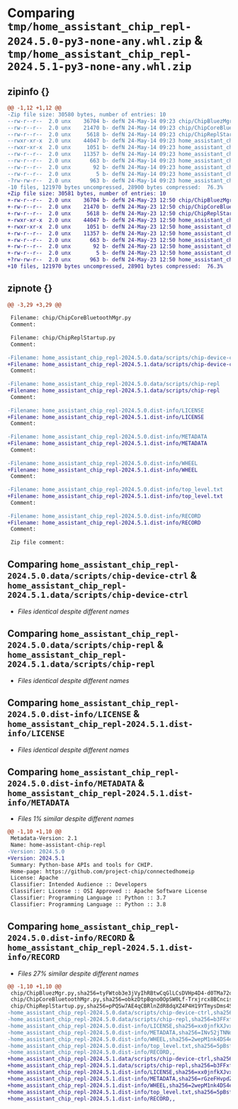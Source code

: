 # Comparing `tmp/home_assistant_chip_repl-2024.5.0-py3-none-any.whl.zip` & `tmp/home_assistant_chip_repl-2024.5.1-py3-none-any.whl.zip`

## zipinfo {}

```diff
@@ -1,12 +1,12 @@
-Zip file size: 30580 bytes, number of entries: 10
--rw-r--r--  2.0 unx    36704 b- defN 24-May-14 09:23 chip/ChipBluezMgr.py
--rw-r--r--  2.0 unx    21470 b- defN 24-May-14 09:23 chip/ChipCoreBluetoothMgr.py
--rw-r--r--  2.0 unx     5618 b- defN 24-May-14 09:23 chip/ChipReplStartup.py
--rwxr-xr-x  2.0 unx    44047 b- defN 24-May-14 09:23 home_assistant_chip_repl-2024.5.0.data/scripts/chip-device-ctrl
--rwxr-xr-x  2.0 unx     1051 b- defN 24-May-14 09:23 home_assistant_chip_repl-2024.5.0.data/scripts/chip-repl
--rw-r--r--  2.0 unx    11357 b- defN 24-May-14 09:23 home_assistant_chip_repl-2024.5.0.dist-info/LICENSE
--rw-r--r--  2.0 unx      663 b- defN 24-May-14 09:23 home_assistant_chip_repl-2024.5.0.dist-info/METADATA
--rw-r--r--  2.0 unx       92 b- defN 24-May-14 09:23 home_assistant_chip_repl-2024.5.0.dist-info/WHEEL
--rw-r--r--  2.0 unx        5 b- defN 24-May-14 09:23 home_assistant_chip_repl-2024.5.0.dist-info/top_level.txt
-?rw-rw-r--  2.0 unx      963 b- defN 24-May-14 09:23 home_assistant_chip_repl-2024.5.0.dist-info/RECORD
-10 files, 121970 bytes uncompressed, 28900 bytes compressed:  76.3%
+Zip file size: 30581 bytes, number of entries: 10
+-rw-r--r--  2.0 unx    36704 b- defN 24-May-23 12:50 chip/ChipBluezMgr.py
+-rw-r--r--  2.0 unx    21470 b- defN 24-May-23 12:50 chip/ChipCoreBluetoothMgr.py
+-rw-r--r--  2.0 unx     5618 b- defN 24-May-23 12:50 chip/ChipReplStartup.py
+-rwxr-xr-x  2.0 unx    44047 b- defN 24-May-23 12:50 home_assistant_chip_repl-2024.5.1.data/scripts/chip-device-ctrl
+-rwxr-xr-x  2.0 unx     1051 b- defN 24-May-23 12:50 home_assistant_chip_repl-2024.5.1.data/scripts/chip-repl
+-rw-r--r--  2.0 unx    11357 b- defN 24-May-23 12:50 home_assistant_chip_repl-2024.5.1.dist-info/LICENSE
+-rw-r--r--  2.0 unx      663 b- defN 24-May-23 12:50 home_assistant_chip_repl-2024.5.1.dist-info/METADATA
+-rw-r--r--  2.0 unx       92 b- defN 24-May-23 12:50 home_assistant_chip_repl-2024.5.1.dist-info/WHEEL
+-rw-r--r--  2.0 unx        5 b- defN 24-May-23 12:50 home_assistant_chip_repl-2024.5.1.dist-info/top_level.txt
+?rw-rw-r--  2.0 unx      963 b- defN 24-May-23 12:50 home_assistant_chip_repl-2024.5.1.dist-info/RECORD
+10 files, 121970 bytes uncompressed, 28901 bytes compressed:  76.3%
```

## zipnote {}

```diff
@@ -3,29 +3,29 @@
 
 Filename: chip/ChipCoreBluetoothMgr.py
 Comment: 
 
 Filename: chip/ChipReplStartup.py
 Comment: 
 
-Filename: home_assistant_chip_repl-2024.5.0.data/scripts/chip-device-ctrl
+Filename: home_assistant_chip_repl-2024.5.1.data/scripts/chip-device-ctrl
 Comment: 
 
-Filename: home_assistant_chip_repl-2024.5.0.data/scripts/chip-repl
+Filename: home_assistant_chip_repl-2024.5.1.data/scripts/chip-repl
 Comment: 
 
-Filename: home_assistant_chip_repl-2024.5.0.dist-info/LICENSE
+Filename: home_assistant_chip_repl-2024.5.1.dist-info/LICENSE
 Comment: 
 
-Filename: home_assistant_chip_repl-2024.5.0.dist-info/METADATA
+Filename: home_assistant_chip_repl-2024.5.1.dist-info/METADATA
 Comment: 
 
-Filename: home_assistant_chip_repl-2024.5.0.dist-info/WHEEL
+Filename: home_assistant_chip_repl-2024.5.1.dist-info/WHEEL
 Comment: 
 
-Filename: home_assistant_chip_repl-2024.5.0.dist-info/top_level.txt
+Filename: home_assistant_chip_repl-2024.5.1.dist-info/top_level.txt
 Comment: 
 
-Filename: home_assistant_chip_repl-2024.5.0.dist-info/RECORD
+Filename: home_assistant_chip_repl-2024.5.1.dist-info/RECORD
 Comment: 
 
 Zip file comment:
```

## Comparing `home_assistant_chip_repl-2024.5.0.data/scripts/chip-device-ctrl` & `home_assistant_chip_repl-2024.5.1.data/scripts/chip-device-ctrl`

 * *Files identical despite different names*

## Comparing `home_assistant_chip_repl-2024.5.0.data/scripts/chip-repl` & `home_assistant_chip_repl-2024.5.1.data/scripts/chip-repl`

 * *Files identical despite different names*

## Comparing `home_assistant_chip_repl-2024.5.0.dist-info/LICENSE` & `home_assistant_chip_repl-2024.5.1.dist-info/LICENSE`

 * *Files identical despite different names*

## Comparing `home_assistant_chip_repl-2024.5.0.dist-info/METADATA` & `home_assistant_chip_repl-2024.5.1.dist-info/METADATA`

 * *Files 1% similar despite different names*

```diff
@@ -1,10 +1,10 @@
 Metadata-Version: 2.1
 Name: home-assistant-chip-repl
-Version: 2024.5.0
+Version: 2024.5.1
 Summary: Python-base APIs and tools for CHIP.
 Home-page: https://github.com/project-chip/connectedhomeip
 License: Apache
 Classifier: Intended Audience :: Developers
 Classifier: License :: OSI Approved :: Apache Software License
 Classifier: Programming Language :: Python :: 3.7
 Classifier: Programming Language :: Python :: 3.8
```

## Comparing `home_assistant_chip_repl-2024.5.0.dist-info/RECORD` & `home_assistant_chip_repl-2024.5.1.dist-info/RECORD`

 * *Files 27% similar despite different names*

```diff
@@ -1,10 +1,10 @@
 chip/ChipBluezMgr.py,sha256=tyFWtob3e3jVyIhRBtwCqGlLCsDVHp4D4-d0TMa72oQ,36704
 chip/ChipCoreBluetoothMgr.py,sha256=obkzDtpBqno0OpSW0Lf-Trxjrcx8BCncisdmTdnhcUo,21470
 chip/ChipReplStartup.py,sha256=pPQSw7AE4qCBRlnZdR8dqXZ4P4H19YTmysDms4SCyN0,5618
-home_assistant_chip_repl-2024.5.0.data/scripts/chip-device-ctrl,sha256=Kx8lkrtrFwvKK_i0w4nHGBCAIUdrLM0K-IQeJnY4bnI,44047
-home_assistant_chip_repl-2024.5.0.data/scripts/chip-repl,sha256=b3FFxf3L6n4Pdw-rLlMTZ9IJTsELj58MtufgLEaomds,1051
-home_assistant_chip_repl-2024.5.0.dist-info/LICENSE,sha256=xx0jnfkXJvxRnG63LTGOxlggYnIysveWIZ6H3PNdCrQ,11357
-home_assistant_chip_repl-2024.5.0.dist-info/METADATA,sha256=INv52jTNNdZ_ENUe6t4ZVH28O4iNs20k3r5tnhFetbI,663
-home_assistant_chip_repl-2024.5.0.dist-info/WHEEL,sha256=2wepM1nk4DS4eFpYrW1TTqPcoGNfHhhO_i5m4cOimbo,92
-home_assistant_chip_repl-2024.5.0.dist-info/top_level.txt,sha256=5pBsfKK6BMqu66YKYb0-uQqOgrqirLFfcBFAxXDNme0,5
-home_assistant_chip_repl-2024.5.0.dist-info/RECORD,,
+home_assistant_chip_repl-2024.5.1.data/scripts/chip-device-ctrl,sha256=Kx8lkrtrFwvKK_i0w4nHGBCAIUdrLM0K-IQeJnY4bnI,44047
+home_assistant_chip_repl-2024.5.1.data/scripts/chip-repl,sha256=b3FFxf3L6n4Pdw-rLlMTZ9IJTsELj58MtufgLEaomds,1051
+home_assistant_chip_repl-2024.5.1.dist-info/LICENSE,sha256=xx0jnfkXJvxRnG63LTGOxlggYnIysveWIZ6H3PNdCrQ,11357
+home_assistant_chip_repl-2024.5.1.dist-info/METADATA,sha256=rGzeFHvpdZXzU0sI0zzEkDAWAcNKhiGBr_BS9NxYGcc,663
+home_assistant_chip_repl-2024.5.1.dist-info/WHEEL,sha256=2wepM1nk4DS4eFpYrW1TTqPcoGNfHhhO_i5m4cOimbo,92
+home_assistant_chip_repl-2024.5.1.dist-info/top_level.txt,sha256=5pBsfKK6BMqu66YKYb0-uQqOgrqirLFfcBFAxXDNme0,5
+home_assistant_chip_repl-2024.5.1.dist-info/RECORD,,
```

